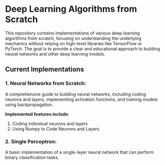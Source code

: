# Deep Learning Algorithms from Scratch

This repository contains implementations of various deep learning algorithms from scratch, focusing on understanding the underlying mechanics without relying on high-level libraries like TensorFlow or PyTorch. The goal is to provide a clear and educational approach to building neural networks and other deep learning models.

## Current Implementations

### **1. Neural Networks from Scratch**: <br>
A comprehensive guide to building neural networks, including coding neurons and layers, implementing activation functions, and training models using backpropagation. 
<br>

**Implemented features include**:
1. Coding individual neurons and layers
2. Using Numpy to Code Neurons and Layers


### **2. Single Perceptron**: <br>
 A basic implementation of a single-layer neural network that can perform binary classification tasks.